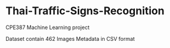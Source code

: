 # Thai-Traffic-Signs-Recognition
CPE387 Machine Learning project

Dataset contain 462 Images
Metadata in CSV format
